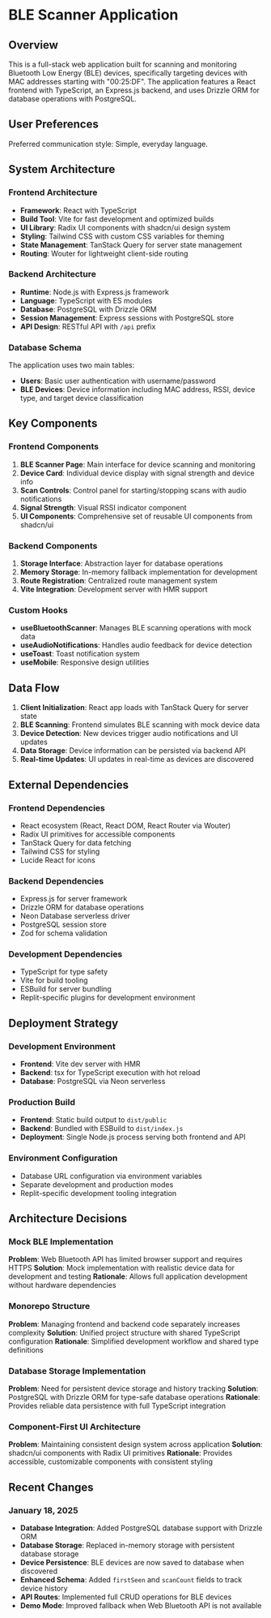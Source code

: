# BLE Scanner Application

## Overview

This is a full-stack web application built for scanning and monitoring Bluetooth Low Energy (BLE) devices, specifically targeting devices with MAC addresses starting with "00:25:DF". The application features a React frontend with TypeScript, an Express.js backend, and uses Drizzle ORM for database operations with PostgreSQL.

## User Preferences

Preferred communication style: Simple, everyday language.

## System Architecture

### Frontend Architecture
- **Framework**: React with TypeScript
- **Build Tool**: Vite for fast development and optimized builds
- **UI Library**: Radix UI components with shadcn/ui design system
- **Styling**: Tailwind CSS with custom CSS variables for theming
- **State Management**: TanStack Query for server state management
- **Routing**: Wouter for lightweight client-side routing

### Backend Architecture
- **Runtime**: Node.js with Express.js framework
- **Language**: TypeScript with ES modules
- **Database**: PostgreSQL with Drizzle ORM
- **Session Management**: Express sessions with PostgreSQL store
- **API Design**: RESTful API with `/api` prefix

### Database Schema
The application uses two main tables:
- **Users**: Basic user authentication with username/password
- **BLE Devices**: Device information including MAC address, RSSI, device type, and target device classification

## Key Components

### Frontend Components
1. **BLE Scanner Page**: Main interface for device scanning and monitoring
2. **Device Card**: Individual device display with signal strength and device info
3. **Scan Controls**: Control panel for starting/stopping scans with audio notifications
4. **Signal Strength**: Visual RSSI indicator component
5. **UI Components**: Comprehensive set of reusable UI components from shadcn/ui

### Backend Components
1. **Storage Interface**: Abstraction layer for database operations
2. **Memory Storage**: In-memory fallback implementation for development
3. **Route Registration**: Centralized route management system
4. **Vite Integration**: Development server with HMR support

### Custom Hooks
- **useBluetoothScanner**: Manages BLE scanning operations with mock data
- **useAudioNotifications**: Handles audio feedback for device detection
- **useToast**: Toast notification system
- **useMobile**: Responsive design utilities

## Data Flow

1. **Client Initialization**: React app loads with TanStack Query for server state
2. **BLE Scanning**: Frontend simulates BLE scanning with mock device data
3. **Device Detection**: New devices trigger audio notifications and UI updates
4. **Data Storage**: Device information can be persisted via backend API
5. **Real-time Updates**: UI updates in real-time as devices are discovered

## External Dependencies

### Frontend Dependencies
- React ecosystem (React, React DOM, React Router via Wouter)
- Radix UI primitives for accessible components
- TanStack Query for data fetching
- Tailwind CSS for styling
- Lucide React for icons

### Backend Dependencies
- Express.js for server framework
- Drizzle ORM for database operations
- Neon Database serverless driver
- PostgreSQL session store
- Zod for schema validation

### Development Dependencies
- TypeScript for type safety
- Vite for build tooling
- ESBuild for server bundling
- Replit-specific plugins for development environment

## Deployment Strategy

### Development Environment
- **Frontend**: Vite dev server with HMR
- **Backend**: tsx for TypeScript execution with hot reload
- **Database**: PostgreSQL via Neon serverless

### Production Build
- **Frontend**: Static build output to `dist/public`
- **Backend**: Bundled with ESBuild to `dist/index.js`
- **Deployment**: Single Node.js process serving both frontend and API

### Environment Configuration
- Database URL configuration via environment variables
- Separate development and production modes
- Replit-specific development tooling integration

## Architecture Decisions

### Mock BLE Implementation
**Problem**: Web Bluetooth API has limited browser support and requires HTTPS
**Solution**: Mock implementation with realistic device data for development and testing
**Rationale**: Allows full application development without hardware dependencies

### Monorepo Structure
**Problem**: Managing frontend and backend code separately increases complexity
**Solution**: Unified project structure with shared TypeScript configuration
**Rationale**: Simplified development workflow and shared type definitions

### Database Storage Implementation
**Problem**: Need for persistent device storage and history tracking
**Solution**: PostgreSQL with Drizzle ORM for type-safe database operations
**Rationale**: Provides reliable data persistence with full TypeScript integration

### Component-First UI Architecture
**Problem**: Maintaining consistent design system across application
**Solution**: shadcn/ui components with Radix UI primitives
**Rationale**: Provides accessible, customizable components with consistent styling

## Recent Changes

### January 18, 2025
- **Database Integration**: Added PostgreSQL database support with Drizzle ORM
- **Database Storage**: Replaced in-memory storage with persistent database storage
- **Device Persistence**: BLE devices are now saved to database when discovered
- **Enhanced Schema**: Added `firstSeen` and `scanCount` fields to track device history
- **API Routes**: Implemented full CRUD operations for BLE devices
- **Demo Mode**: Improved fallback when Web Bluetooth API is not available